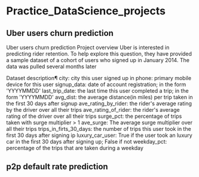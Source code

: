 # Practice_DataScience_projects
## Uber users churn prediction
Uber users churn prediction
Project overview
Uber is interested in predicting rider retention. To help explore this question, they have provided a sample dataset of a cohort of users who signed up in January 2014. The data was pulled several months later

Dataset description¶
city: city this user signed up in
phone: primary mobile device for this user
signup_data: date of account registration; in the form 'YYYYMMDD'
last_trip_date: the last time this user completed a trip; in the form 'YYYYMMDD'
avg_dist: the average distance(in miles) per trip taken in the first 30 days after signup
ave_rating_by_rider: the rider's average rating by the driver over all their trips
ave_rating_of_rider: the rider's average rating of the driver over all their trips
surge_pct: the percentage of trips taken with surge multiplier > 1
ave_surge: The average surge multiplier over all their trips
trips_in_firts_30_days: the number of trips this user took in the first 30 days after signing ip
luxury_car_user: True if the user took an luxury car in the first 30 days after signing up; False if not
weekday_pct: percentage of the trips that are taken during a weekday
## p2p default rate prediction
